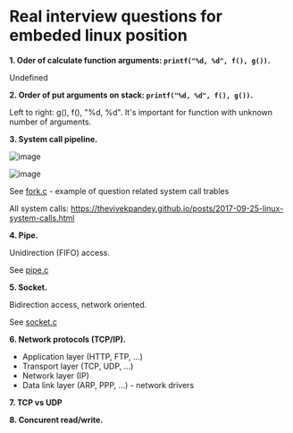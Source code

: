 # Real interview questions for embeded linux position

**1. Oder of calculate function arguments: `printf("%d, %d", f(), g())`.**

Undefined

**2. Order of put arguments on stack: `printf("%d, %d", f(), g())`.**
 
Left to right: g(), f(), "%d, %d". It's important for function with unknown number of arguments.

**3. System call pipeline.**

![image](https://user-images.githubusercontent.com/8722837/214515598-03291471-1538-460d-9d6d-5a87ad11c97b.png)

![image](https://user-images.githubusercontent.com/8722837/214516514-619780d7-3004-4b71-9060-9ef6d9240a57.png)


See [fork.c](https://github.com/akokoshn/interviews/blob/master/embeded_linux/forck.c) - example of question related system call trables

All system calls: https://thevivekpandey.github.io/posts/2017-09-25-linux-system-calls.html

**4. Pipe.**

Unidirection (FIFO) access.

See [pipe.c](https://github.com/akokoshn/interviews/blob/master/embeded_linux/pipe.c)

**5. Socket.**

Bidirection access, network oriented.

See [socket.c](https://github.com/akokoshn/interviews/blob/master/embeded_linux/socket.c)

**6. Network protocols (TCP/IP).**

- Application layer (HTTP, FTP, ...)
- Transport layer (TCP, UDP, ...)
- Network layer (IP)
- Data link layer (ARP, PPP, ...) - network drivers

**7. TCP vs UDP**

**8. Concurent read/write.**


